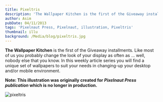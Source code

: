 ```yaml
---
title: Pixeltris
description: 'The Wallpaper Kitchen is the first of the Giveaway installments. Like most of us you probably change the look of your display as often as ... well'
author: Asim
pubDate: 04/11/2013
tags: 'Pixelnaut Press, Pixelnaut, illustration, Pixeltris'
thumbnail: illu
background: /Media/blog/pixeltris.jpg
---
```


<strong>The Wallpaper Kitchen</strong> is the first of the Giveaway installments. Like most of us you probably change the look of your display as often as ... well, nobody else that you know. In this weekly article series you will find a unique set of wallpapers to suit your needs in changing-up your desktop and/or mobile environment.

**Note: This illustration was originally created for *Pixelnaut Press publication* which is no longer in production.**

![pixeltris](/Media/blog/pixeltris.jpg "pixeltris")